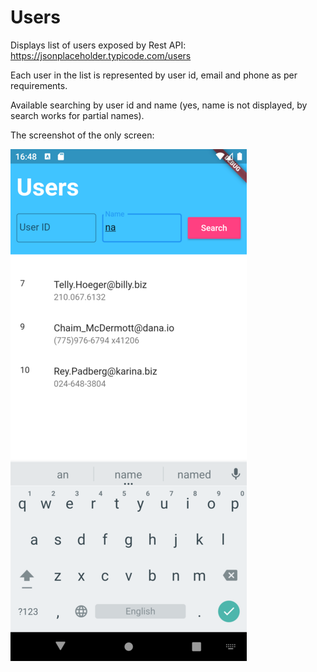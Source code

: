 # Users

Displays list of users exposed by Rest API: https://jsonplaceholder.typicode.com/users

Each user in the list is represented by user id, email and phone as per requirements.

Available searching by user id and name (yes, name is not displayed, by search works for partial names).

The screenshot of the only screen:

![screenshot](screenshots/2022-02-22-16-48-45-emulator-5554.png)
